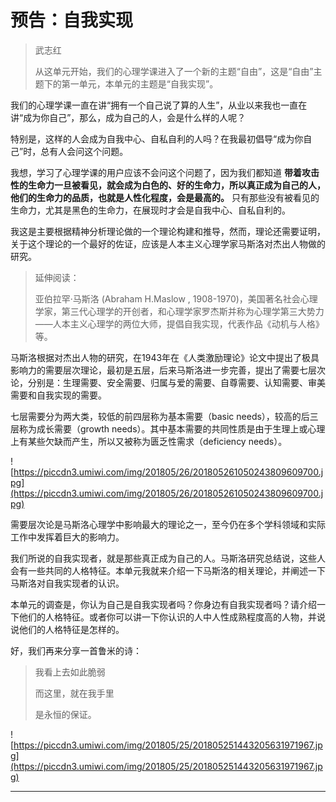 # 预告：自我实现

> 武志红
> 
> 从这单元开始，我们的心理学课进入了一个新的主题“自由”，这是“自由”主题下的第一单元，本单元的主题是“自我实现”。

我们的心理学课一直在讲“拥有一个自己说了算的人生”，从业以来我也一直在讲“成为你自己”，那么，成为自己的人，会是什么样的人呢？

特别是，这样的人会成为自我中心、自私自利的人吗？在我最初倡导“成为你自己”时，总有人会问这个问题。

我想，学习了心理学课的用户应该不会问这个问题了，因为我们都知道 **带着攻击性的生命力一旦被看见，就会成为白色的、好的生命力，所以真正成为自己的人，他们的生命力的品质，也就是人性化程度，会是最高的。** 只有那些没有被看见的生命力，尤其是黑色的生命力，在展现时才会是自我中心、自私自利的。

我这是主要根据精神分析理论做的一个理论构建和推导，然而，理论还需要证明，关于这个理论的一个最好的佐证，应该是人本主义心理学家马斯洛对杰出人物做的研究。

> 延伸阅读：
> 
> 亚伯拉罕·马斯洛 (Abraham H.Maslow , 1908-1970)，美国著名社会心理学家，第三代心理学的开创者，和心理学家罗杰斯并称为心理学第三大势力——人本主义心理学的两位大师，提倡自我实现，代表作品《动机与人格》等。

马斯洛根据对杰出人物的研究，在1943年在《人类激励理论》论文中提出了极具影响力的需要层次理论，最初是五层，后来马斯洛进一步完善，提出了需要七层次论，分别是：生理需要、安全需要、归属与爱的需要、自尊需要、认知需要、审美需要和自我实现的需要。

七层需要分为两大类，较低的前四层称为基本需要（basic needs），较高的后三层称为成长需要（growth needs）。其中基本需要的共同性质是由于生理上或心理上有某些欠缺而产生，所以又被称为匮乏性需求（deficiency needs）。

![https://piccdn3.umiwi.com/img/201805/26/201805261050243809609700.jpg](https://piccdn3.umiwi.com/img/201805/26/201805261050243809609700.jpg)

需要层次论是马斯洛心理学中影响最大的理论之一，至今仍在多个学科领域和实际工作中发挥着巨大的影响力。

我们所说的自我实现者，就是那些真正成为自己的人。马斯洛研究总结说，这些人会有一些共同的人格特征。本单元我就来介绍一下马斯洛的相关理论，并阐述一下马斯洛对自我实现者的认识。

本单元的调查是，你认为自己是自我实现者吗？你身边有自我实现者吗？请介绍一下他们的人格特征。或者你可以讲一下你认识的人中人性成熟程度高的人物，并说说他们的人格特征是怎样的。

好，我们再来分享一首鲁米的诗：

> 我看上去如此脆弱
> 
> 而这里，就在我手里
> 
> 是永恒的保证。

![https://piccdn3.umiwi.com/img/201805/25/201805251443205631971967.jpg](https://piccdn3.umiwi.com/img/201805/25/201805251443205631971967.jpg)

---
